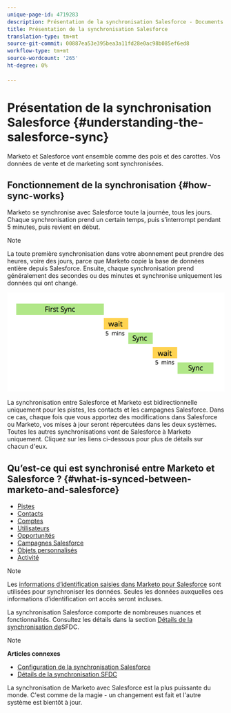 ```yaml
---
unique-page-id: 4719283
description: Présentation de la synchronisation Salesforce - Documents marketing - Documentation du produit
title: Présentation de la synchronisation Salesforce
translation-type: tm+mt
source-git-commit: 00887ea53e395bea3a11fd28e0ac98b085ef6ed8
workflow-type: tm+mt
source-wordcount: '265'
ht-degree: 0%

---
```



# Présentation de la synchronisation Salesforce {#understanding-the-salesforce-sync}

Marketo et Salesforce vont ensemble comme des pois et des carottes. Vos données de vente et de marketing sont synchronisées.

## Fonctionnement de la synchronisation {#how-sync-works}

Marketo se synchronise avec Salesforce toute la journée, tous les jours. Chaque synchronisation prend un certain temps, puis s’interrompt pendant 5 minutes, puis revient en début.

>[!NOTE]
>
>La toute première synchronisation dans votre abonnement peut prendre des heures, voire des jours, parce que Marketo copie la base de données entière depuis Salesforce. Ensuite, chaque synchronisation prend généralement des secondes ou des minutes et synchronise uniquement les données qui ont changé.

![](assets/sync-illustration.png)

La synchronisation entre Salesforce et Marketo est bidirectionnelle uniquement pour les pistes, les contacts et les campagnes Salesforce. Dans ce cas, chaque fois que vous apportez des modifications dans Salesforce ou Marketo, vos mises à jour seront répercutées dans les deux systèmes. Toutes les autres synchronisations vont de Salesforce à Marketo uniquement. Cliquez sur les liens ci-dessous pour plus de détails sur chacun d&#39;eux.

## Qu’est-ce qui est synchronisé entre Marketo et Salesforce ? {#what-is-synced-between-marketo-and-salesforce}

* [Pistes](sfdc-sync-details/sfdc-sync-lead-sync.md)
* [Contacts](sfdc-sync-details/sfdc-sync-contact-sync.md)
* [Comptes](sfdc-sync-details/sfdc-sync-account-sync.md)
* [Utilisateurs](sfdc-sync-details/sfdc-sync-lead-account-owner-sync.md)
* [Opportunités](sfdc-sync-details/sfdc-sync-opportunity-sync.md)
* [Campagnes Salesforce](sfdc-sync-details/sfdc-sync-campaign-sync.md)
* [Objets personnalisés](sfdc-sync-details/sfdc-sync-custom-object-sync.md)
* [Activité](sfdc-sync-details/sfdc-sync-activity-sync.md)

>[!NOTE]
>
>Les [informations d’identification saisies dans Marketo pour Salesforce](setup/enterprise-unlimited-edition/step-2-of-3-create-a-salesforce-user-for-marketo-enterprise-unlimited.md) sont utilisées pour synchroniser les données. Seules les données auxquelles ces informations d’identification ont accès seront incluses.

La synchronisation Salesforce comporte de nombreuses nuances et fonctionnalités. Consultez les détails dans la section [Détails de la synchronisation de](http://docs.marketo.com/display/docs/sfdc+sync+details)SFDC.

>[!NOTE]
>
>**Articles connexes**
>
>* [Configuration de la synchronisation Salesforce](http://docs.marketo.com/display/docs/setup)
>* [Détails de la synchronisation SFDC](http://docs.marketo.com/display/docs/sfdc+sync+details)

>



La synchronisation de Marketo avec Salesforce est la plus puissante du monde. C&#39;est comme de la magie - un changement est fait et l&#39;autre système est bientôt à jour.